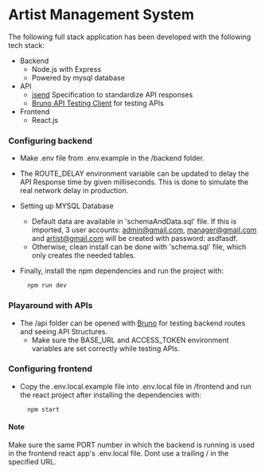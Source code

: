 # Artist Management System
The following full stack application has been developed with the following tech stack:

- Backend
    - Node.js with Express
    - Powered by mysql database
- API
    - [jsend](https://github.com/omniti-labs/jsend) Specification to standardize API responses
    - [Bruno API Testing Client](https://www.usebruno.com/) for testing APIs
- Frontend
    - React.js

### Configuring backend
- Make .env file from .env.example in the /backend folder. 
- The ROUTE_DELAY environment variable can be updated to delay the API Response time by given milliseconds. This is done to simulate the real network delay in production. 
- Setting up MYSQL Database
    - Default data are available in 'schemaAndData.sql' file. If this is imported, 3 user accounts: admin@gmail.com, manager@gmail.com and artist@gmail.com will be created with password: asdfasdf. 
    - Otherwise, clean install can be done with 'schema.sql' file, which only creates the needed tables.


- Finally, install the npm dependencies and run the project with:

        npm run dev



### Playaround with APIs
- The /api folder can be opened with [Bruno](https://www.usebruno.com/) for testing backend routes and seeing API Structures.
    - Make sure the BASE_URL and ACCESS_TOKEN environment variables are set correctly while testing APIs.

### Configuring frontend
- Copy the .env.local.example file into .env.local file in /frontend and run the react project after installing the dependencies with:

        npm start

#### Note
Make sure the same PORT number in which the backend is running is used in the frontend react app's .env.local file. Dont use a trailing / in the specified URL.